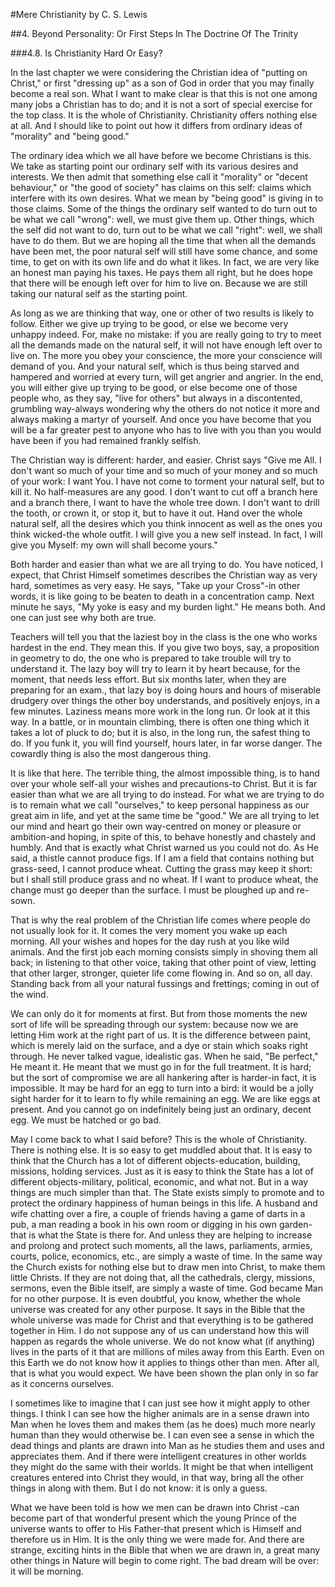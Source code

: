 #Mere Christianity 
by C. S. Lewis

##4. Beyond Personality: Or First Steps In The Doctrine Of The Trinity

###4.8. Is Christianity Hard Or Easy?

In the last chapter we were considering the Christian idea of "putting on Christ," or first "dressing up" as a son of God in order that you may finally become a real son. What I want to make clear is that this is not one among many jobs a Christian has to do; and it is not a sort of special exercise for the top class. It is the whole of Christianity. Christianity offers nothing else at all. And I should like to point out how it differs from ordinary ideas of "morality" and "being good."

The ordinary idea which we all have before we become Christians is this. We take as starting point our ordinary self with its various desires and interests. We then admit that something else call it "morality" or "decent behaviour," or "the good of society" has claims on this self: claims which interfere with its own desires. What we mean by "being good" is giving in to those claims. Some of the things the ordinary self wanted to do turn out to be what we call "wrong": well, we must give them up. Other things, which the self did not want to do, turn out to be what we call "right": well, we shall have to do them. But we are hoping all the time that when all the demands have been met, the poor natural self will still have some chance, and some time, to get on with its own life and do what it likes. In fact, we are very like an honest man paying his taxes. He pays them all right, but he does hope that there will be enough left over for him to live on. Because we are still taking our natural self as the starting point.

As long as we are thinking that way, one or other of two results is likely to follow. Either we give up trying to be good, or else we become very unhappy indeed. For, make no mistake: if you are really going to try to meet all the demands made on the natural self, it will not have enough left over to live on. The more you obey your conscience, the more your conscience will demand of you. And your natural self, which is thus being starved and hampered and worried at every turn, will get angrier and angrier. In the end, you will either give up trying to be good, or else become one of those people who, as they say, "live for others" but always in a discontented, grumbling way-always wondering why the others do not notice it more and always making a martyr of yourself. And once you have become that you will be a far greater pest to anyone who has to live with you than you would have been if you had remained frankly selfish.

The Christian way is different: harder, and easier. Christ says "Give me All. I don't want so much of your time and so much of your money and so much of your work: I want You. I have not come to torment your natural self, but to kill it. No half-measures are any good. I don't want to cut off a branch here and a branch there, I want to have the whole tree down. I don't want to drill the tooth, or crown it, or stop it, but to have it out. Hand over the whole natural self, all the desires which you think innocent as well as the ones you think wicked-the whole outfit. I will give you a new self instead. In fact, I will give you Myself: my own will shall become yours."

Both harder and easier than what we are all trying to do. You have noticed, I expect, that Christ Himself sometimes describes the Christian way as very hard, sometimes as very easy. He says, "Take up your Cross"-in other words, it is like going to be beaten to death in a concentration camp. Next minute he says, "My yoke is easy and my burden light." He means both. And one can just see why both are true.

Teachers will tell you that the laziest boy in the class is the one who works hardest in the end. They mean this. If you give two boys, say, a proposition in geometry to do, the one who is prepared to take trouble will try to understand it. The lazy boy will try to learn it by heart because, for the moment, that needs less effort. But six months later, when they are preparing for an exam., that lazy boy is doing hours and hours of miserable drudgery over things the other boy understands, and positively enjoys, in a few minutes. Laziness means more work in the long run. Or look at it this way. In a battle, or in mountain climbing, there is often one thing which it takes a lot of pluck to do; but it is also, in the long run, the safest thing to do. If you funk it, you will find yourself, hours later, in far worse danger. The cowardly thing is also the most dangerous thing.

It is like that here. The terrible thing, the almost impossible thing, is to hand over your whole self-all your wishes and precautions-to Christ. But it is far easier than what we are all trying to do instead. For what we are trying to do is to remain what we call "ourselves," to keep personal happiness as our great aim in life, and yet at the same time be "good." We are all trying to let our mind and heart go their own way-centred on money or pleasure or ambition-and hoping, in spite of this, to behave honestly and chastely and humbly. And that is exactly what Christ warned us you could not do. As He said, a thistle cannot produce figs. If I am a field that contains nothing but grass-seed, I cannot produce wheat. Cutting the grass may keep it short: but I shall still produce grass and no wheat. If I want to produce wheat, the change must go deeper than the surface. I must be ploughed up and re-sown.

That is why the real problem of the Christian life comes where people do not usually look for it. It comes the very moment you wake up each morning. All your wishes and hopes for the day rush at you like wild animals. And the first job each morning consists simply in shoving them all back; in listening to that other voice, taking that other point of view, letting that other larger, stronger, quieter life come flowing in. And so on, all day. Standing back from all your natural fussings and frettings; coming in out of the wind.

We can only do it for moments at first. But from those moments the new sort of life will be spreading through our system: because now we are letting Him work at the right part of us. It is the difference between paint, which is merely laid on the surface, and a dye or stain which soaks right through. He never talked vague, idealistic gas. When he said, "Be perfect," He meant it. He meant that we must go in for the full treatment. It is hard; but the sort of compromise we are all hankering after is harder-in fact, it is impossible. It may be hard for an egg to turn into a bird: it would be a jolly sight harder for it to learn to fly while remaining an egg. We are like eggs at present. And you cannot go on indefinitely being just an ordinary, decent egg. We must be hatched or go bad.

May I come back to what I said before? This is the whole of Christianity. There is nothing else. It is so easy to get muddled about that. It is easy to think that the Church has a lot of different objects-education, building, missions, holding services. Just as it is easy to think the State has a lot of different objects-military, political, economic, and what not. But in a way things are much simpler than that. The State exists simply to promote and to protect the ordinary happiness of human beings in this life. A husband and wife chatting over a fire, a couple of friends having a game of darts in a pub, a man reading a book in his own room or digging in his own garden-that is what the State is there for. And unless they are helping to increase and prolong and protect such moments, all the laws, parliaments, armies, courts, police, economics, etc., are simply a waste of time. In the same way the Church exists for nothing else but to draw men into Christ, to make them little Christs. If they are not doing that, all the cathedrals, clergy, missions, sermons, even the Bible itself, are simply a waste of time. God became Man for no other purpose. It is even doubtful, you know, whether the whole universe was created for any other purpose. It says in the Bible that the whole universe was made for Christ and that everything is to be gathered together in Him. I do not suppose any of us can understand how this will happen as regards the whole universe. We do not know what (if anything) lives in the parts of it that are millions of miles away from this Earth. Even on this Earth we do not know how it applies to things other than men. After all, that is what you would expect. We have been shown the plan only in so far as it concerns ourselves.

I sometimes like to imagine that I can just see how it might apply to other things. I think I can see how the higher animals are in a sense drawn into Man when he loves them and makes them (as he does) much more nearly human than they would otherwise be. I can even see a sense in which the dead things and plants are drawn into Man as he studies them and uses and appreciates them. And if there were intelligent creatures in other worlds they might do the same with their worlds. It might be that when intelligent creatures entered into Christ they would, in that way, bring all the other things in along with them. But I do not know: it is only a guess.

What we have been told is how we men can be drawn into Christ -can become part of that wonderful present which the young Prince of the universe wants to offer to His Father-that present which is Himself and therefore us in Him. It is the only thing we were made for. And there are strange, exciting hints in the Bible that when we are drawn in, a great many other things in Nature will begin to come right. The bad dream will be over: it will be morning.
